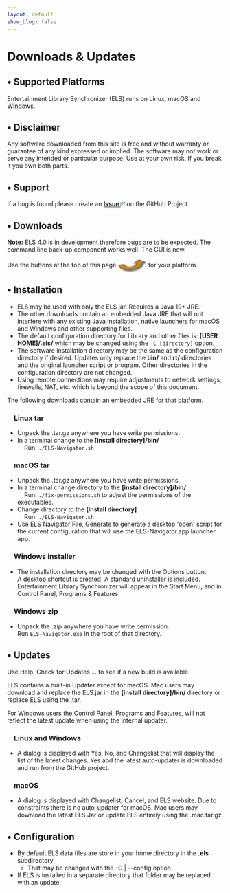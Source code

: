 ```yaml
---
layout: default
show_blog: false
---
```

# Downloads & Updates

## &bull; Supported Platforms

Entertainment Library Synchronizer (ELS) runs on Linux, macOS and Windows. 

## &bull; Disclaimer

Any software downloaded from this site is free and without warranty or guarantee of any
kind expressed or implied. The software may not work or serve any intended or particular
purpose. Use at your own risk. If you break it you own both parts.

## &bull; Support

If a bug is found please create an 
<a href="{{ site.issues_url }}" target="_blank"><b>Issue <img src="assets/images/link.png" alt="" title="On GitHub" align="bottom"  border="0"></b></a>
on the GitHub Project.


## &bull; Downloads

**Note:** ELS 4.0 is in development therefore bugs are to be expected. The command line back-up component works well. The GUI is new.

Use the buttons at the top of this page <img style="vertical-align:middle" src="assets/images/swoop-up-arrow.png" border="0"/> for your platform.

## &bull; Installation

 * ELS may be used with only the ELS jar. Requires a Java 19+ JRE.
 * The other downloads contain an embedded Java JRE that will not interfere with any existing Java installation, native
   launchers for macOS and Windows and other supporting files.
 * The default configuration directory for Library and other files is: **[USER HOME]/.els/** which may be changed
   using the `` -C [directory] `` option.
 * The software installation directory may be the same as the configuration directory if desired. Updates only
   replace the **bin/** and **rt/** directories and the original launcher script or program. Other directories
   in the configuration directory are not changed.
 * Using remote connections may require adjustments to network settings, firewalls, NAT, etc.
   which is beyond the scope of this document.

The following downloads contain an embedded JRE for that platform.

### &nbsp;&nbsp;&nbsp; Linux tar

 * Unpack the .tar.gz anywhere you have write permissions.<br/>
 * In a terminal change to the  **[install directory]/bin/**<br/>
   &nbsp;&nbsp;&nbsp;&nbsp;Run: ``` ./ELS-Navigator.sh ```

### &nbsp;&nbsp;&nbsp; macOS tar

 * Unpack the .tar.gz anywhere you have write permissions.<br/>
 * In a terminal change directory to the **[install directory]/bin/**<br/>
   &nbsp;&nbsp;&nbsp;&nbsp;Run: `` ./fix-permissions.sh `` to adjust the permissions of the executables.
 * Change directory to the **[install directory]**<br/>
   &nbsp;&nbsp;&nbsp;&nbsp;Run: ``` ./ELS-Navigator.sh ```
 * Use ELS Navigator File, Generate to generate a desktop 'open' script for the current configuration
   that will use the ELS-Navigator.app launcher app. 

### &nbsp;&nbsp;&nbsp; Windows installer

 * The installation directory may be changed with the Options button.<br/>
   A desktop shortcut is created. A standard uninstaller is included. Entertainment Library Synchronizer will
   appear in the Start Menu, and in Control Panel, Programs & Features.

### &nbsp;&nbsp;&nbsp; Windows zip

 * Unpack the .zip anywhere you have write permission.<br/>
   Run ``` ELS-Navigator.exe ``` in the root of that directory.


## &bull; Updates

Use Help, Check for Updates ... to see if a new build is available.

ELS contains a built-in Updater except for macOS. Mac users may download and replace the
ELS.jar in the **[install directory]/bin/** directory or replace ELS using the .tar.

For Windows users the Control Panel, Programs and Features, will not reflect the latest update
when using the internal updater. 

### &nbsp;&nbsp;&nbsp; Linux and Windows

 * A dialog is displayed with Yes, No, and Changelist that will display the list of the latest changes.
   Yes abd the latest auto-updater is downloaded and run from the GitHub project.

### &nbsp;&nbsp;&nbsp; macOS

 * A dialog is displayed with Changelist, Cancel, and ELS website. Due to constraints there is no
   auto-updater for macOS. Mac users may download the latest ELS Jar or update ELS entirely 
   using the .mac.tar.gz.

## &bull; Configuration

 * By default ELS data files are store in your home directory in the **.els** subdirectory.
   * That may be changed with the -C \| \--config option.
 * If ELS is installed in a separate directory that folder may be replaced with an update.
